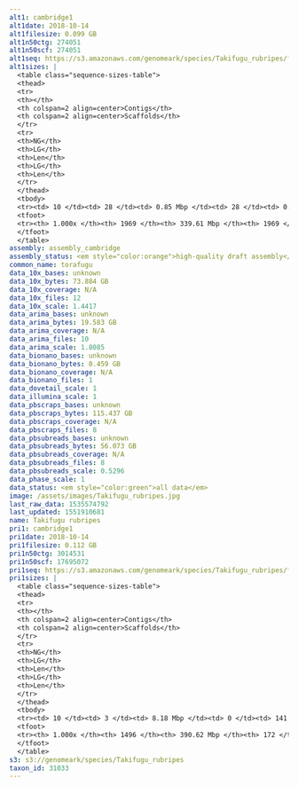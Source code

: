 ```yaml
---
alt1: cambridge1
alt1date: 2018-10-14
alt1filesize: 0.099 GB
alt1n50ctg: 274051
alt1n50scf: 274051
alt1seq: https://s3.amazonaws.com/genomeark/species/Takifugu_rubripes/fTakRub1/assembly_cambridge/fTakRub1.alt.asm.20181014.fasta.gz
alt1sizes: |
  <table class="sequence-sizes-table">
  <thead>
  <tr>
  <th></th>
  <th colspan=2 align=center>Contigs</th>
  <th colspan=2 align=center>Scaffolds</th>
  </tr>
  <tr>
  <th>NG</th>
  <th>LG</th>
  <th>Len</th>
  <th>LG</th>
  <th>Len</th>
  </tr>
  </thead>
  <tbody>
  <tr><td> 10 </td><td> 28 </td><td> 0.85 Mbp </td><td> 28 </td><td> 0.85 Mbp </td></tr>  <tr><td> 20 </td><td> 77 </td><td> 0.58 Mbp </td><td> 77 </td><td> 0.58 Mbp </td></tr>  <tr><td> 30 </td><td> 145 </td><td> 0.43 Mbp </td><td> 145 </td><td> 0.43 Mbp </td></tr>  <tr><td> 40 </td><td> 233 </td><td> 0.34 Mbp </td><td> 233 </td><td> 0.34 Mbp </td></tr>  <tr style="background-color:#cccccc;"><td> 50 </td><td> 343 </td><td> 0.27 Mbp </td><td> 343 </td><td> 0.27 Mbp </td></tr>  <tr><td> 60 </td><td> 482 </td><td> 0.22 Mbp </td><td> 482 </td><td> 0.22 Mbp </td></tr>  <tr><td> 70 </td><td> 657 </td><td> 0.17 Mbp </td><td> 657 </td><td> 0.17 Mbp </td></tr>  <tr><td> 80 </td><td> 885 </td><td> 0.13 Mbp </td><td> 885 </td><td> 0.13 Mbp </td></tr>  <tr><td> 90 </td><td> 1204 </td><td> 86.07 Kbp </td><td> 1204 </td><td> 86.07 Kbp </td></tr>  <tr><td> 100 </td><td> 1968 </td><td> 22  bp </td><td> 1968 </td><td> 22  bp </td></tr>  </tbody>
  <tfoot>
  <tr><th> 1.000x </th><th> 1969 </th><th> 339.61 Mbp </th><th> 1969 </th><th> 339.61 Mbp </th></tr>
  </tfoot>
  </table>
assembly: assembly_cambridge
assembly_status: <em style="color:orange">high-quality draft assembly</em>
common_name: torafugu
data_10x_bases: unknown
data_10x_bytes: 73.884 GB
data_10x_coverage: N/A
data_10x_files: 12
data_10x_scale: 1.4417
data_arima_bases: unknown
data_arima_bytes: 19.583 GB
data_arima_coverage: N/A
data_arima_files: 10
data_arima_scale: 1.8085
data_bionano_bases: unknown
data_bionano_bytes: 0.459 GB
data_bionano_coverage: N/A
data_bionano_files: 1
data_dovetail_scale: 1
data_illumina_scale: 1
data_pbscraps_bases: unknown
data_pbscraps_bytes: 115.437 GB
data_pbscraps_coverage: N/A
data_pbscraps_files: 8
data_pbsubreads_bases: unknown
data_pbsubreads_bytes: 56.073 GB
data_pbsubreads_coverage: N/A
data_pbsubreads_files: 8
data_pbsubreads_scale: 0.5296
data_phase_scale: 1
data_status: <em style="color:green">all data</em>
image: /assets/images/Takifugu_rubripes.jpg
last_raw_data: 1535574792
last_updated: 1551910681
name: Takifugu rubripes
pri1: cambridge1
pri1date: 2018-10-14
pri1filesize: 0.112 GB
pri1n50ctg: 3014531
pri1n50scf: 17695072
pri1seq: https://s3.amazonaws.com/genomeark/species/Takifugu_rubripes/fTakRub1/assembly_cambridge/fTakRub1.pri.asm.20181014.fasta.gz
pri1sizes: |
  <table class="sequence-sizes-table">
  <thead>
  <tr>
  <th></th>
  <th colspan=2 align=center>Contigs</th>
  <th colspan=2 align=center>Scaffolds</th>
  </tr>
  <tr>
  <th>NG</th>
  <th>LG</th>
  <th>Len</th>
  <th>LG</th>
  <th>Len</th>
  </tr>
  </thead>
  <tbody>
  <tr><td> 10 </td><td> 3 </td><td> 8.18 Mbp </td><td> 0 </td><td> 141.49 Mbp </td></tr>  <tr><td> 20 </td><td> 9 </td><td> 6.44 Mbp </td><td> 0 </td><td> 141.49 Mbp </td></tr>  <tr><td> 30 </td><td> 15 </td><td> 5.48 Mbp </td><td> 0 </td><td> 141.49 Mbp </td></tr>  <tr><td> 40 </td><td> 24 </td><td> 3.76 Mbp </td><td> 1 </td><td> 35.90 Mbp </td></tr>  <tr style="background-color:#cccccc;"><td> 50 </td><td> 36 </td><td style="background-color:#88ff88;"> 3.01 Mbp </td><td> 3 </td><td style="background-color:#88ff88;"> 17.70 Mbp </td></tr>  <tr><td> 60 </td><td> 50 </td><td> 2.44 Mbp </td><td> 5 </td><td> 17.49 Mbp </td></tr>  <tr><td> 70 </td><td> 71 </td><td> 1.52 Mbp </td><td> 7 </td><td> 15.69 Mbp </td></tr>  <tr><td> 80 </td><td> 110 </td><td> 0.70 Mbp </td><td> 10 </td><td> 13.38 Mbp </td></tr>  <tr><td> 90 </td><td> 212 </td><td> 0.23 Mbp </td><td> 15 </td><td> 2.32 Mbp </td></tr>  <tr><td> 100 </td><td> 1495 </td><td> 6  bp </td><td> 171 </td><td> 60  bp </td></tr>  </tbody>
  <tfoot>
  <tr><th> 1.000x </th><th> 1496 </th><th> 390.62 Mbp </th><th> 172 </th><th> 400.68 Mbp </th></tr>
  </tfoot>
  </table>
s3: s3://genomeark/species/Takifugu_rubripes
taxon_id: 31033
---
```

